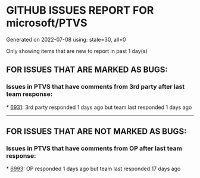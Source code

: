 
# GITHUB ISSUES REPORT FOR microsoft/PTVS


Generated on 2022-07-08 using: stale=30, all=0


Only showing items that are new to report in past 1 day(s)


## FOR ISSUES THAT ARE MARKED AS BUGS:


### Issues in PTVS that have comments from 3rd party after last team response:


\* [6931](https://github.com/microsoft/PTVS/issues/6931 "(from visualstudio-docs repo) &quot;Call the DLL from Python&quot; example not working"): 3rd party responded 1 days ago but team last responded 1 days ago

---

## FOR ISSUES THAT ARE NOT MARKED AS BUGS:


### Issues in PTVS that have comments from OP after last team response:


\* [6993](https://github.com/microsoft/PTVS/issues/6993 "Unexpected error pops up in the console when attach a running python.exe"): OP responded 1 days ago but team last responded 17 days ago
